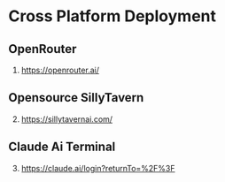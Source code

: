 # Cross Platform Deployment

## OpenRouter

1. https://openrouter.ai/

## Opensource SillyTavern

2. https://sillytavernai.com/

## Claude Ai Terminal

3. https://claude.ai/login?returnTo=%2F%3F